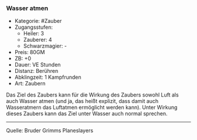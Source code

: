 ### Wasser atmen

- Kategorie: #Zauber
- Zugangsstufen:
  - Heiler: 3
  - Zauberer: 4
  - Schwarzmagier: -
- Preis: 80GM
- ZB: +0
- Dauer: VE Stunden
- Distanz: Berühren
- Abklingzeit: 1 Kampfrunden
- Art: Zaubern

Das Ziel des Zaubers kann für die Wirkung des Zaubers sowohl Luft als auch Wasser atmen (und ja, das heißt explizit, dass damit auch Wasseratmern das Luftatmen ermöglicht werden kann). Unter Wirkung dieses Zaubers kann das Ziel unter Wasser auch normal sprechen.

---

Quelle: Bruder Grimms Planeslayers
